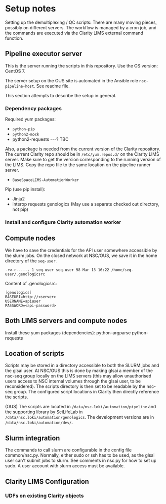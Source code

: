# Setup notes

Setting up the demultiplexing / QC scripts: There are many moving pieces, possibly on different
servers. The workflow is managed by a cron job, and the commands are executed via the Clarity 
LIMS external command function.

## Pipeline executor server

This is the server running the scripts in this repository. Use the OS version: CentOS 7.

The server setup on the OUS site is automated in the Ansible role `nsc-pipeline-host`. See readme file.

This section attempts to describe the setup in general.

### Dependency packages

Required yum packages:

- `python-pip`
- `python2-mock`
- python2-requests ---? TBC

Also, a package is needed from the current version of the Clarity repository. The current Clarity repo should be in `/etc/yum.repos.d/` on the Clarity LIMS server. Make sure to get the version corresponding to the running version of the LIMS. Copy the repo file to the same location on the pipeline runner server.

- `BaseSpaceLIMS-AutomationWorker`

Pip (use pip install):

- Jinja2
- interop
requests
genologics (May use a separate checked out directory, not pip)


### Install and configure Clarity automation worker



### 

###


## Compute nodes

We have to save the credentials for the API user somewhere accessible by the slurm jobs.
On the closed network at NSC/OUS, we save it in the home directory of the `seq-user`.

    -rw-r-----. 1 seq-user seq-user 98 Mar 13 16:22 /home/seq-user/.genologicsrc

Content of .genologicsrc:

    [genologics]
    BASEURI=http://<server>
    USERNAME=apiuser
    PASSWORD=<api-password>


## Both LIMS servers and compute nodes
Install these yum packages (dependencies): 
python-argparse
python-requests


## Location of scripts

Scripts may be stored in a directory accessible to both the SLURM jobs and the glsai user.
At NSC/OUS this is done by making glsai a member of the nsc-seq group locally on the LIMS
servers (this may allow unauthorised users access to NSC internal volumes through the glsai
user, to be reconsidered). The scripts directory is then set to be readable by the nsc-seq
group. The configured script locations in Clarity then directly reference the scripts. 

(OUS) The scripts are located in `/data/nsc.loki/automation/pipeline` and the supporting 
library by SciLifeLab in `/data/nsc.loki/automation/genologics`. The development versions
are in `/data/nsc.loki/automation/dev/`.


## Slurm integration

The commands to call slurm are configurable in the config file common/nsc.py. Normally, 
either sudo or ssh has to be used, as the glsai user can't submit jobs to slurm. See
comments in nsc.py for how to set up sudo. A user account with slurm access must be
available.

## Clarity LIMS Configuration

### UDFs on existing Clarity objects
